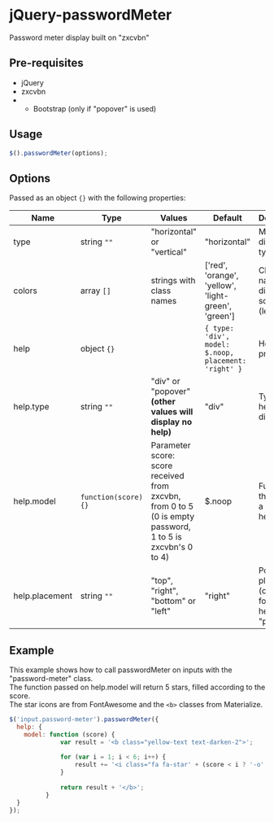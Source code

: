 # jQuery-passwordMeter
Password meter display built on "zxcvbn"

## Pre-requisites
- jQuery
- zxcvbn
- * Bootstrap (only if "popover" is used)

## Usage
```javascript
$().passwordMeter(options);
```

## Options
Passed as an object `{}` with the following properties:

| Name | Type | Values | Default | Description |
| --- | --- | --- | --- | --- |
| type | string `""` | "horizontal" or "vertical" | "horizontal" | Meter display type |
| colors | array `[]` | strings with class names | ['red', 'orange', 'yellow', 'light-green', 'green'] | Class names for different scores (length: 5) |
| help | object `{}` |  | `{ type: 'div', model: $.noop, placement: 'right' }` | Holds help properties |
| help.type | string `""` | "div" or "popover" **(other values will display no help)** | "div" | Type of help to display |
| help.model | `function(score){}` | Parameter score: score received from zxcvbn, from 0 to 5 (0 is empty password, 1 to 5 is zxcvbn's 0 to 4) | $.noop | Function that returns a custom help model |
| help.placement | string `""` | "top", "right", "bottom" or "left" | "right" | Popover placement (only used for help.type = "popover") |

## Example

This example shows how to call passwordMeter on inputs with the "password-meter" class.<br>
The function passed on help.model will return 5 stars, filled according to the score.<br>
The star icons are from FontAwesome and the `<b>` classes from Materialize.

```javascript
$('input.password-meter').passwordMeter({
  help: {
    model: function (score) {
              var result = '<b class="yellow-text text-darken-2">';
  
              for (var i = 1; i < 6; i++) {
                  result += '<i class="fa fa-star' + (score < i ? '-o' : '') + '"></i>';
              }
  
              return result + '</b>';
          }
  }
});
```

